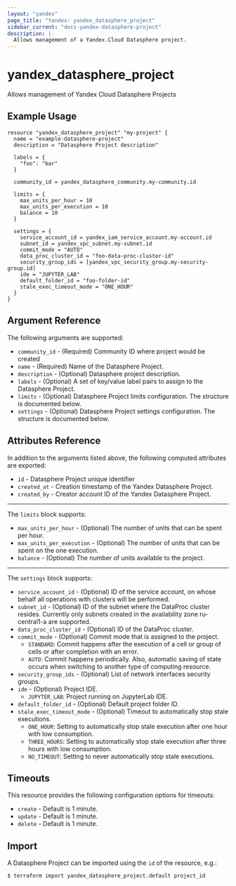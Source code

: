 ```yaml
---
layout: "yandex"
page_title: "Yandex: yandex_datasphere_project"
sidebar_current: "docs-yandex-datasphere-project"
description: |-
  Allows management of a Yandex.Cloud Datasphere project.
---
```


# yandex\_datasphere\_project

Allows management of Yandex Cloud Datasphere Projects

## Example Usage

```hcl
resource "yandex_datasphere_project" "my-project" {
  name = "example-datasphere-project"
  description = "Datasphere Project description"

  labels = {
    "foo": "bar"
  }

  community_id = yandex_datasphere_community.my-community.id

  limits = {
    max_units_per_hour = 10
    max_units_per_execution = 10
    balance = 10
  }

  settings = {
    service_account_id = yandex_iam_service_account.my-account.id
    subnet_id = yandex_vpc_subnet.my-subnet.id
    commit_mode = "AUTO"
    data_proc_cluster_id = "foo-data-proc-cluster-id"
    security_group_ids = [yandex_vpc_security_group.my-security-group.id]
    ide = "JUPYTER_LAB"
    default_folder_id = "foo-folder-id"
    stale_exec_timeout_mode = "ONE_HOUR"
  }
}
```

## Argument Reference

The following arguments are supported:

* `community_id` - (Required) Community ID where project would be created
* `name` - (Required) Name of the Datasphere Project.
* `description` - (Optional) Datasphere project description.
* `labels` - (Optional) A set of key/value label pairs to assign to the Datasphere Project.
* `limits` - (Optional) Datasphere Project limits configuration. The structure is documented below.
* `settings` - (Optional) Datasphere Project settings configuration. The structure is documented below.

## Attributes Reference

In addition to the arguments listed above, the following computed attributes are exported:

* `id` - Datasphere Project unique identifier
* `created_at` - Creation timestamp of the Yandex Datasphere Project.
* `created_by` - Creator account ID of the Yandex Datasphere Project.

---
The `limits` block supports:

* `max_units_per_hour` - (Optional) The number of units that can be spent per hour.
* `max_units_per_execution` - (Optional) The number of units that can be spent on the one execution.
* `balance` - (Optional) The number of units available to the project.
---

The `settings` block supports:

* `service_account_id` - (Optional) ID of the service account, on whose behalf all operations with clusters will be performed.
* `subnet_id` - (Optional) ID of the subnet where the DataProc cluster resides. Currently only subnets created in the availability zone ru-central1-a are supported.
* `data_proc_cluster_id` - (Optional) ID of the DataProc cluster.
* `commit_mode` - (Optional) Commit mode that is assigned to the project.
  * `STANDARD`: Commit happens after the execution of a cell or group of cells or after completion with an error. 
  * `AUTO`: Commit happens periodically. Also, automatic saving of state occurs when switching to another type of computing resource.
* `security_group_ids` - (Optional) List of network interfaces security groups.
* `ide` - (Optional) Project IDE. 
  * `JUPYTER_LAB`: Project running on JupyterLab IDE.
* `default_folder_id` - (Optional) Default project folder ID.
* `stale_exec_timeout_mode` - (Optional) Timeout to automatically stop stale executions.
  * `ONE_HOUR`: Setting to automatically stop stale execution after one hour with low consumption.
  * `THREE_HOURS`: Setting to automatically stop stale execution after three hours with low consumption.
  * `NO_TIMEOUT`: Setting to never automatically stop stale executions.

    
## Timeouts

This resource provides the following configuration options for timeouts:

- `create` - Default is 1 minute.
- `update` - Default is 1 minute.
- `delete` - Default is 1 minute.

## Import

A Datasphere Project can be imported using the `id` of the resource, e.g.:

```
$ terraform import yandex_datasphere_project.default project_id
```
